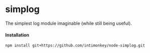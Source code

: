 # simplog

The simplest log module imaginable (while still being useful).

#### Installation
    npm install git+https://github.com/intimonkey/node-simplog.git


